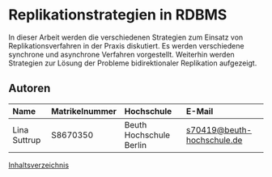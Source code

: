 # Replikationstrategien in RDBMS
In dieser Arbeit werden die verschiedenen Strategien zum Einsatz von Replikationsverfahren in der Praxis diskutiert. Es werden verschiedene synchrone und asynchrone Verfahren vorgestellt. Weiterhin werden  Strategien zur Lösung der Probleme bidirektionaler Replikation aufgezeigt. 

## Autoren

| Name         | Matrikelnummer | Hochschule              | E-Mail                     |
| :----------- | :------------- | :---------------------- | :------------------------- |
| Lina Suttrup | S8670350       | Beuth Hochschule Berlin | s70419@beuth-hochschule.de |





[Inhaltsverzeichnis](02_toc.md)